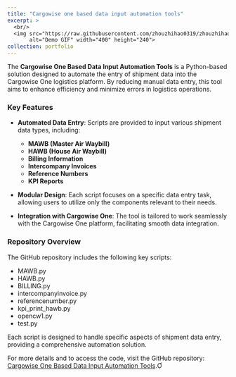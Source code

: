 ```yaml
---
title: "Cargowise one based data input automation tools"
excerpt: >
  <br/>
  <img src="https://raw.githubusercontent.com/zhouzhihao0319/zhouzhihao.github.io/master/images/Cargowise_one_based_data_input_automation_tools.gif"
       alt="Demo GIF" width="400" height="240">
collection: portfolio
---
```

The **Cargowise One Based Data Input Automation Tools** is a Python-based solution designed to automate the entry of shipment data into the Cargowise One logistics platform. By reducing manual data entry, this tool aims to enhance efficiency and minimize errors in logistics operations.

### Key Features

- **Automated Data Entry**: Scripts are provided to input various shipment data types, including:
  - **MAWB (Master Air Waybill)**
  - **HAWB (House Air Waybill)**
  - **Billing Information**
  - **Intercompany Invoices**
  - **Reference Numbers**
  - **KPI Reports**

- **Modular Design**: Each script focuses on a specific data entry task, allowing users to utilize only the components relevant to their needs.

- **Integration with Cargowise One**: The tool is tailored to work seamlessly with the Cargowise One platform, facilitating smooth data integration.

### Repository Overview

The GitHub repository includes the following key scripts:

- MAWB.py
- HAWB.py
- BILLING.py
- intercompanyinvoice.py
- referencenumber.py
- kpi_print_hawb.py
- opencw1.py
- test.py

Each script is designed to handle specific aspects of shipment data entry, providing a comprehensive automation solution.

For more details and to access the code, visit the GitHub repository: [Cargowise One Based Data Input Automation Tools](https://github.com/zhouzhihao0319/Cargowise_one_based_datainput_automation_tools). 
